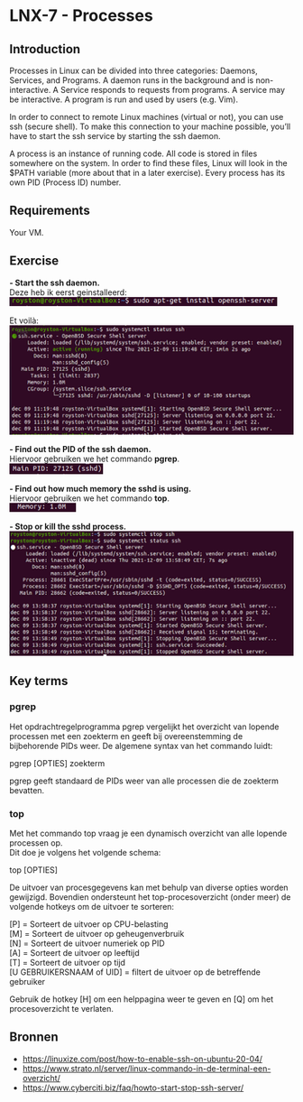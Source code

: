 # LNX-7 - Processes

## Introduction
Processes in Linux can be divided into three categories: Daemons, Services, and Programs.
A daemon runs in the background and is non-interactive. A Service responds to requests from programs. A service may be interactive. A program is run and used by users (e.g. Vim).

In order to connect to remote Linux machines (virtual or not), you can use ssh (secure shell). To make this connection to your machine possible, you’ll have to start the ssh service by starting the ssh daemon.

A process is an instance of running code. All code is stored in files somewhere on the system. In order to find these files, Linux will look in the $PATH variable (more about that in a later exercise). Every process has its own PID (Process ID) number.

## Requirements
Your VM.

## Exercise

**- Start the ssh daemon.**  
Deze heb ik eerst geinstalleerd:   
![Kijk](https://github.com/Electroybot/cloud-6-repo-Electroybot/blob/main/00_includes/Week%201/LNX-07/01.png?raw=true)

Et voilà:  
![Kijk](https://github.com/Electroybot/cloud-6-repo-Electroybot/blob/main/00_includes/Week%201/LNX-07/01%202.png?raw=true)

**- Find out the PID of the ssh daemon.**  
Hiervoor gebruiken we het commando **pgrep**.  
![Kijk](https://github.com/Electroybot/cloud-6-repo-Electroybot/blob/main/00_includes/Week%201/LNX-07/02.png?raw=true)  

**- Find out how much memory the sshd is using.**  
Hiervoor gebruiken we het commando **top**.  
![Kijk](https://github.com/Electroybot/cloud-6-repo-Electroybot/blob/main/00_includes/Week%201/LNX-07/03.png?raw=true)

**- Stop or kill the sshd process.**  
![Kijk](https://github.com/Electroybot/cloud-6-repo-Electroybot/blob/main/00_includes/Week%201/LNX-07/unnamed.png?raw=true)  

## Key terms

### pgrep

Het opdrachtregelprogramma pgrep vergelijkt het overzicht van lopende processen met een zoekterm en geeft bij overeenstemming de bijbehorende PIDs weer.
De algemene syntax van het commando luidt:

pgrep [OPTIES] zoekterm

pgrep geeft standaard de PIDs weer van alle processen die de zoekterm bevatten.

### top

Met het commando top vraag je een dynamisch overzicht van alle lopende processen op.  
Dit doe je volgens het volgende schema:  

top [OPTIES]  

De uitvoer van procesgegevens kan met behulp van diverse opties worden gewijzigd. Bovendien ondersteunt het top-procesoverzicht (onder meer) de volgende hotkeys om de uitvoer te sorteren:  

[P] = Sorteert de uitvoer op CPU-belasting  
[M] = Sorteert de uitvoer op geheugenverbruik  
[N] = Sorteert de uitvoer numeriek op PID  
[A] = Sorteert de uitvoer op leeftijd  
[T] = Sorteert de uitvoer op tijd  
[U GEBRUIKERSNAAM of UID] = filtert de uitvoer op de betreffende gebruiker  

Gebruik de hotkey [H] om een helppagina weer te geven en [Q] om het procesoverzicht te verlaten.  

## Bronnen  

- https://linuxize.com/post/how-to-enable-ssh-on-ubuntu-20-04/  
- https://www.strato.nl/server/linux-commando-in-de-terminal-een-overzicht/  
- https://www.cyberciti.biz/faq/howto-start-stop-ssh-server/  



